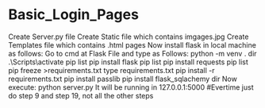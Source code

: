# Basic_Login_Pages
Create Server.py file
Create Static file which contains imgages.jpg
Create Templates file which contains .html pages
Now install flask in local machine as follows:
Go to cmd at Flask File and type as Follows:
python -m venv .
dir
.\Scripts\activate
pip list
pip install flask
pip list
pip install requests
pip list
pip freeze >requirements.txt
type requirements.txt
pip install -r requirements.txt
pip install passlib
pip install flask_sqlachemy
dir 
Now execute: python server.py
It will be running in 127.0.0.1:5000
#Evertime just do step 9 and step 19, not all the other steps
